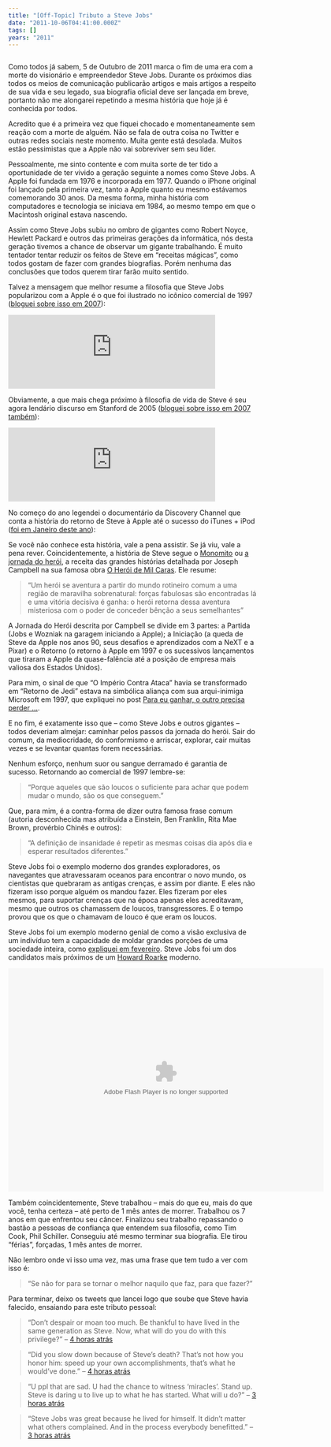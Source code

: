 ```yaml
---
title: "[Off-Topic] Tributo a Steve Jobs"
date: "2011-10-06T04:41:00.000Z"
tags: []
years: "2011"
---
```


<p></p>
<p><a href="http://www.apple.com/stevejobs"><img src="http://s3.amazonaws.com/akitaonrails/assets/2011/10/6/the_hero_original.png?1317872992" srcset="http://s3.amazonaws.com/akitaonrails/assets/2011/10/6/the_hero_original.png?1317872992 2x" alt=""></a></p>
<p>Como todos já sabem, 5 de Outubro de 2011 marca o fim de uma era com a morte do visionário e empreendedor Steve Jobs. Durante os próximos dias todos os meios de comunicação publicarão artigos e mais artigos a respeito de sua vida e seu legado, sua biografia oficial deve ser lançada em breve, portanto não me alongarei repetindo a mesma história que hoje já é conhecida por todos.</p>
<p>Acredito que é a primeira vez que fiquei chocado e momentaneamente sem reação com a morte de alguém. Não se fala de outra coisa no Twitter e outras redes sociais neste momento. Muita gente está desolada. Muitos estão pessimistas que a Apple não vai sobreviver sem seu líder.</p>
<p>Pessoalmente, me sinto contente e com muita sorte de ter tido a oportunidade de ter vivido a geração seguinte a nomes como Steve Jobs. A Apple foi fundada em 1976 e incorporada em 1977. Quando o iPhone original foi lançado pela primeira vez, tanto a Apple quanto eu mesmo estávamos comemorando 30 anos. Da mesma forma, minha história com computadores e tecnologia se iniciava em 1984, ao mesmo tempo em que o Macintosh original estava nascendo.</p>
<p></p>
<p></p>
<p>Assim como Steve Jobs subiu no ombro de gigantes como Robert Noyce, Hewlett Packard e outros das primeiras gerações da informática, nós desta geração tivemos a chance de observar um gigante trabalhando. É muito tentador tentar reduzir os feitos de Steve em “receitas mágicas”, como todos gostam de fazer com grandes biografias. Porém nenhuma das conclusões que todos querem tirar farão muito sentido.</p>
<p>Talvez a mensagem que melhor resume a filosofia que Steve Jobs popularizou com a Apple é o que foi ilustrado no icônico comercial de 1997 (<a href="https://akitaonrails.com/2007/01/27/off-topic-heres-to-the-crazy-ones">bloguei sobre isso em 2007</a>):</p>
<div class="embed-container">
  <p><iframe src="https://www.youtube.com/embed/eUMFt_OImjA" frameborder="0" allowfullscreen="" style="width: 420px; height=315px; margin:auto"></iframe></p>
</div>
<p>Obviamente, a que mais chega próximo à filosofia de vida de Steve é seu agora lendário discurso em Stanford de 2005 (<a href="https://akitaonrails.com/2007/06/13/off-topic-steve-jobs-discurso-em-stanford-2005">bloguei sobre isso em 2007 também</a>):</p>
<div class="embed-container">
  <p><iframe src="https://www.youtube.com/embed/yw5fuDMblYg" frameborder="0" allowfullscreen="" style="width: 420px; height=315px; margin:auto"></iframe></p>
</div>
<p>No começo do ano legendei o documentário da Discovery Channel que conta a história do retorno de Steve à Apple até o sucesso do iTunes + iPod (<a href="https://akitaonrails.com/2011/01/30/documentario-the-ipod-revolution">foi em Janeiro deste ano</a>):</p>
<div id="playermbIDnNDsKnnR"></div>
<script type="text/javascript">
  jwplayer('playermbIDnNDsKnnR').setup({
    file: 'https://s3.amazonaws.com/videos-akitaonrails/Akitaonrails-iPodRevolutionPtBR748.m4v.mp4',
    title: 'Discovery Documentary - iPod Revolution (pt-BR)',
    width: '100%',
    aspectratio: '4:3',
    fallback: 'false'
  });
</script>
<p>Se você não conhece esta história, vale a pena assistir. Se já viu, vale a pena rever. Coincidentemente, a história de Steve segue o <a href="https://en.wikipedia.org/wiki/Monomyth">Monomito</a> ou <a href="https://en.wikipedia.org/wiki/Monomyth">a jornada do herói</a>, a receita das grandes histórias detalhada por Joseph Campbell na sua famosa obra <a href="https://en.wikipedia.org/wiki/Joseph_Campbell#The_Hero_with_a_Thousand_Faces">O Herói de Mil Caras</a>. Ele resume:</p>
<blockquote>“Um herói se aventura a partir do mundo rotineiro comum a uma região de maravilha sobrenatural: forças fabulosas são encontradas lá e uma vitória decisiva é ganha: o herói retorna dessa aventura misteriosa com o poder de conceder bênção a seus semelhantes”</blockquote>
<p>A Jornada do Herói descrita por Campbell se divide em 3 partes: a Partida (Jobs e Wozniak na garagem iniciando a Apple); a Iniciação (a queda de Steve da Apple nos anos 90, seus desafios e aprendizados com a NeXT e a Pixar) e o Retorno (o retorno à Apple em 1997 e os sucessivos lançamentos que tiraram a Apple da quase-falência até a posição de empresa mais valiosa dos Estados Unidos).</p>
<p>Para mim, o sinal de que “O Império Contra Ataca” havia se transformado em “Retorno de Jedi” estava na simbólica aliança com sua arqui-inimiga Microsoft em 1997, que expliquei no post <a href="https://akitaonrails.com/2007/10/23/para-eu-ganhar-o-outro-precisa-perder">Para eu ganhar, o outro precisa perder …</a>.</p>
<p>E no fim, é exatamente isso que – como Steve Jobs e outros gigantes – todos deveriam almejar: caminhar pelos passos da jornada do herói. Sair do comum, da mediocridade, do conformismo e arriscar, explorar, cair muitas vezes e se levantar quantas forem necessárias.</p>
<p>Nenhum esforço, nenhum suor ou sangue derramado é garantia de sucesso. Retornando ao comercial de 1997 lembre-se:</p>
<blockquote>“Porque aqueles que são loucos o suficiente para achar que podem mudar o mundo, são os que conseguem.”</blockquote>
<p>Que, para mim, é a contra-forma de dizer outra famosa frase comum (autoria desconhecida mas atribuída a Einstein, Ben Franklin, Rita Mae Brown, provérbio Chinês e outros):</p>
<blockquote>“A definição de insanidade é repetir as mesmas coisas dia após dia e esperar resultados diferentes.”</blockquote>
<p>Steve Jobs foi o exemplo moderno dos grandes exploradores, os navegantes que atravessaram oceanos para encontrar o novo mundo, os cientistas que quebraram as antigas crenças, e assim por diante. E eles não fizeram isso porque alguém os mandou fazer. Eles fizeram por eles mesmos, para suportar crenças que na época apenas eles acreditavam, mesmo que outros os chamassem de loucos, transgressores. E o tempo provou que os que o chamavam de louco é que eram os loucos.</p>
<p>Steve Jobs foi um exemplo moderno genial de como a visão exclusiva de um indivíduo tem a capacidade de moldar grandes porções de uma sociedade inteira, como <a href="https://www.akitaonrails.com/2011/02/04/off-topic-the-fountainhead-defesa-de-howard-roark">expliquei em fevereiro</a>. Steve Jobs foi um dos candidatos mais próximos de um <a href="https://fvdb.wordpress.com/2011/08/25/steve-jobs-the-howard-roark-in-business/">Howard Roarke</a> moderno.</p>
<p><embed src="https://blip.tv/play/AYKhnigA" type="application/x-shockwave-flash" width="640" height="453" allowscriptaccess="always" allowfullscreen="true"></p>
<p>Também coincidentemente, Steve trabalhou – mais do que eu, mais do que você, tenha certeza – até perto de 1 mês antes de morrer. Trabalhou os 7 anos em que enfrentou seu câncer. Finalizou seu trabalho repassando o bastão a pessoas de confiança que entendem sua filosofia, como Tim Cook, Phil Schiller. Conseguiu até mesmo terminar sua biografia. Ele tirou “férias”, forçadas, 1 mês antes de morrer.</p>
<p>Não lembro onde vi isso uma vez, mas uma frase que tem tudo a ver com isso é:</p>
<blockquote>“Se não for para se tornar o melhor naquilo que faz, para que fazer?”</blockquote>
<p>Para terminar, deixo os tweets que lancei logo que soube que Steve havia falecido, ensaiando para este tributo pessoal:</p>
<blockquote>“Don’t despair or moan too much. Be thankful to have lived in the same generation as Steve. Now, what will do you do with this privilege?” – <a href="https://twitter.com/#!/akitaonrails/status/121741343386107904">4 horas atrás</a></blockquote>
<blockquote>“Did you slow down because of Steve’s death? That’s not how you honor him: speed up your own accomplishments, that’s what he would’ve done.” – <a href="https://twitter.com/#!/akitaonrails/status/121743234618753024">4 horas atrás</a></blockquote>
<blockquote>“U ppl that are sad. U had the chance to witness ‘miracles’. Stand up. Steve is daring u to live up to what he has started. What will u do?” – <a href="https://twitter.com/#!/akitaonrails/status/121750887558414336">3 horas atrás</a></blockquote>
<blockquote>“Steve Jobs was great because he lived for himself. It didn’t matter what others complained. And in the process everybody benefitted.” – <a href="https://twitter.com/#!/akitaonrails/status/121752058167701504">3 horas atrás</a></blockquote>
<p></p>